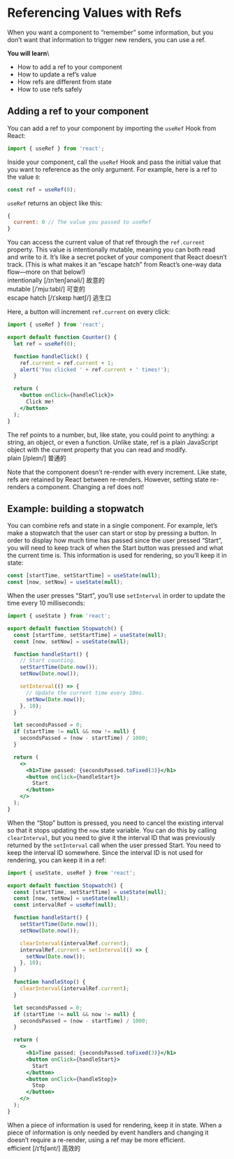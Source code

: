 # Referencing Values with Refs
When you want a component to “remember” some information, but you don’t want that information to trigger new renders, you can use a ref.

**You will learn**\
- How to add a ref to your component
- How to update a ref’s value
- How refs are different from state
- How to use refs safely

## Adding a ref to your component
You can add a ref to your component by importing the `useRef` Hook from React:
```jsx
import { useRef } from 'react';
```
Inside your component, call the `useRef` Hook and pass the initial value that you want to reference as the only argument. For example, here is a ref to the value `0`:
```jsx
const ref = useRef(0);
```
`useRef` returns an object like this:
```jsx
{ 
  current: 0 // The value you passed to useRef
}
```
You can access the current value of that ref through the `ref.current` property. This value is intentionally mutable, meaning you can both read and write to it. It’s like a secret pocket of your component that React doesn’t track. (This is what makes it an “escape hatch” from React’s one-way data flow—more on that below!)\
intentionally [/ɪnˈtenʃənəli/] 故意的\
mutable [/ˈmjuːtəbl/] 可变的\
escape hatch [/ɪˈskeɪp hætʃ/] 逃生口

Here, a button will increment `ref.current` on every click:
```jsx
import { useRef } from 'react';

export default function Counter() {
  let ref = useRef(0);

  function handleClick() {
    ref.current = ref.current + 1;
    alert('You clicked ' + ref.current + ' times!');
  }

  return (
    <button onClick={handleClick}>
      Click me!
    </button>
  );
}
```
The ref points to a number, but, like state, you could point to anything: a string, an object, or even a function. Unlike state, ref is a plain JavaScript object with the current property that you can read and modify.\
plain [/pleɪn/] 普通的

Note that the component doesn’t re-render with every increment. Like state, refs are retained by React between re-renders. However, setting state re-renders a component. Changing a ref does not!

## Example: building a stopwatch
You can combine refs and state in a single component. For example, let’s make a stopwatch that the user can start or stop by pressing a button. In order to display how much time has passed since the user pressed “Start”, you will need to keep track of when the Start button was pressed and what the current time is. This information is used for rendering, so you’ll keep it in state:
```jsx
const [startTime, setStartTime] = useState(null);
const [now, setNow] = useState(null);
```
When the user presses “Start”, you’ll use `setInterval` in order to update the time every 10 milliseconds:
```jsx
import { useState } from 'react';

export default function Stopwatch() {
  const [startTime, setStartTime] = useState(null);
  const [now, setNow] = useState(null);

  function handleStart() {
    // Start counting.
    setStartTime(Date.now());
    setNow(Date.now());

    setInterval(() => {
      // Update the current time every 10ms.
      setNow(Date.now());
    }, 10);
  }

  let secondsPassed = 0;
  if (startTime != null && now != null) {
    secondsPassed = (now - startTime) / 1000;
  }

  return (
    <>
      <h1>Time passed: {secondsPassed.toFixed(3)}</h1>
      <button onClick={handleStart}>
        Start
      </button>
    </>
  );
}
```
When the “Stop” button is pressed, you need to cancel the existing interval so that it stops updating the `now` state variable. You can do this by calling `clearInterval`, but you need to give it the interval ID that was previously returned by the `setInterval` call when the user pressed Start. You need to keep the interval ID somewhere. Since the interval ID is not used for rendering, you can keep it in a ref:
```jsx
import { useState, useRef } from 'react';

export default function Stopwatch() {
  const [startTime, setStartTime] = useState(null);
  const [now, setNow] = useState(null);
  const intervalRef = useRef(null);

  function handleStart() {
    setStartTime(Date.now());
    setNow(Date.now());

    clearInterval(intervalRef.current);
    intervalRef.current = setInterval(() => {
      setNow(Date.now());
    }, 10);
  }

  function handleStop() {
    clearInterval(intervalRef.current);
  }

  let secondsPassed = 0;
  if (startTime != null && now != null) {
    secondsPassed = (now - startTime) / 1000;
  }

  return (
    <>
      <h1>Time passed: {secondsPassed.toFixed(3)}</h1>
      <button onClick={handleStart}>
        Start
      </button>
      <button onClick={handleStop}>
        Stop
      </button>
    </>
  );
}
```
When a piece of information is used for rendering, keep it in state. When a piece of information is only needed by event handlers and changing it doesn’t require a re-render, using a ref may be more efficient.\
efficient [/ɪˈfɪʃənt/] 高效的
